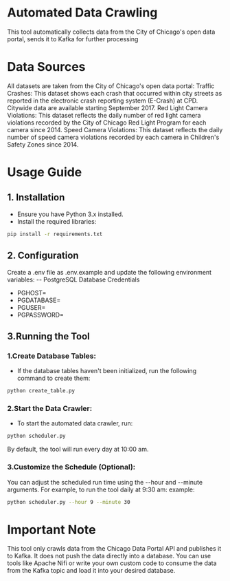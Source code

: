 # Automated Data Crawling
This tool automatically collects data from the City of Chicago's open data portal, sends it to Kafka for further processing

# Data Sources
All datasets are taken from the City of Chicago's open data portal:
Traffic Crashes: This dataset shows each crash that occurred within city streets as reported in the electronic crash reporting system (E-Crash) at CPD. Citywide data are available starting September 2017.
Red Light Camera Violations: This dataset reflects the daily number of red light camera violations recorded by the City of Chicago Red Light Program for each camera since 2014.
Speed Camera Violations: This dataset reflects the daily number of speed camera violations recorded by each camera in Children's Safety Zones since 2014.

# Usage Guide
## 1. Installation
- Ensure you have Python 3.x installed.
- Install the required libraries:

```bash
pip install -r requirements.txt
```

## 2. Configuration
Create a .env file as .env.example and update the following environment variables:
-- PostgreSQL Database Credentials
- PGHOST=
- PGDATABASE=
- PGUSER=
- PGPASSWORD=

## 3.Running the Tool
### 1.Create Database Tables:
- If the database tables haven't been initialized, run the following command to create them:
```bash
python create_table.py
```
### 2.Start the Data Crawler:
- To start the automated data crawler, run:
```bash
python scheduler.py 
```
By default, the tool will run every day at 10:00 am.

### 3.Customize the Schedule (Optional):
You can adjust the scheduled run time using the --hour and --minute arguments. For example, to run the tool daily at 9:30 am:
example:
```bash
python scheduler.py --hour 9 --minute 30
```

# Important Note
This tool only crawls data from the Chicago Data Portal API and publishes it to Kafka. It does not push the data directly into a database.
You can use tools like Apache Nifi or write your own custom code to consume the data from the Kafka topic and load it into your desired database.
